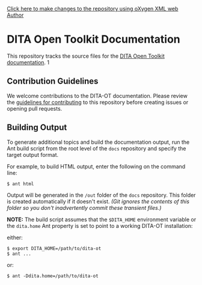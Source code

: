 [Click here to make changes to the repository using oXygen XML web Author](http://10.0.0.61:8081/oxygen-webapp/static/oxygen.html?gh_repo=ggbt/SyncUtil2&gh_ditamap=keysExample/test.ditamap)

# DITA Open Toolkit Documentation

This repository tracks the source files for the [DITA Open Toolkit documentation][1]. 1


## Contribution Guidelines

We welcome contributions to the DITA-OT documentation. Please review the [guidelines for contributing][2] to this repository before creating issues or opening pull requests.


## Building Output

To generate additional topics and build the documentation output, run the Ant build script from the root level of the `docs` repository and specify the target output format.

For example, to build HTML output, enter the following on the command line:

	$ ant html

Output will be generated in the `/out` folder of the `docs` repository. This folder is created automatically if it doesn't exist. _(Git ignores the contents of this folder so you don't inadvertently commit these transient files.)_

**NOTE:** The build script assumes that the `$DITA_HOME` environment variable or the `dita.home` Ant property is set to point to a working DITA-OT installation:

either:

	$ export DITA_HOME=/path/to/dita-ot
	$ ant ...

or:

	$ ant -Ddita.home=/path/to/dita-ot

[1]:	http://www.dita-ot.org/dev/
[2]:	CONTRIBUTING.md
